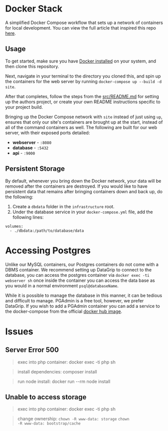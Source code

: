 # Docker Stack
A simplified Docker Compose workflow that sets up a network of containers for local development. You can view the full article that inspired this repo [here](https://dev.to/aschmelyun/the-beauty-of-docker-for-local-laravel-development-13c0).

## Usage

To get started, make sure you have [Docker installed](https://docs.docker.com/docker-for-mac/install/) on your system, and then clone this repository.

Next, navigate in your terminal to the directory you cloned this, and spin up the containers for the web server by running `docker-compose up --build -d site`.

After that completes, follow the steps from the [src/README.md](src/README.md) for setting up the authors project, or create your own README instructions specific to your project build.

Bringing up the Docker Compose network with `site` instead of just using `up`, ensures that only our site's containers are brought up at the start, instead of all of the command containers as well. The following are built for our web server, with their exposed ports detailed:

- **webserver** - `:8080`
- **database** - `:5432`
- **api** - `:9000`

## Persistent Storage

By default, whenever you bring down the Docker network, your data will be removed after the containers are destroyed. If you would like to have persistent data that remains after bringing containers down and back up, do the following:

1. Create a `dbdata` folder in the `infrastructure` root.
2. Under the database service in your `docker-compose.yml` file, add the following lines:

```
volumes:
  - ./dbdata:/path/to/database/data
```

# Accessing Postgres

Unlike our MySQL containers, our Postgres containers
do not come with a DBMS container. We recommend setting
up DataGrip to connect to the database, you can access the
postgres container via `docker exec -ti webserver sh` once inside the container you can access the data base as you would in a normal environment `psql@databaseName`.

While it is possible to manage the database in this manner, 
it can be tedious and difficult to manage. PGAdmin is a 
free tool, however, we prefer DataGrip. If you wish to 
add a PGAdmin container you can add a service to the 
docker-compose from the official [docker hub image](https://www.pgadmin.org/download/pgadmin-4-container/).

# Issues

## Server Error 500
> exec into php container: docker exec -ti php sh

> install dependencies: composer install 

> run node install: docker run --rm node install

## Unable to access storage
> exec into php container: docker exec -ti php sh

> change ownership: 
<code>chown -R www-data: storage</code>
<code>chown -R www-data: bootstrap/cache</code>